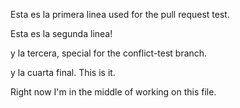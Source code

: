 Esta es la primera linea used for the pull request test.

Esta es la segunda linea!

y la tercera, special for the conflict-test branch.


y la cuarta final. This is it.

Right now I'm in the middle of working on this file.